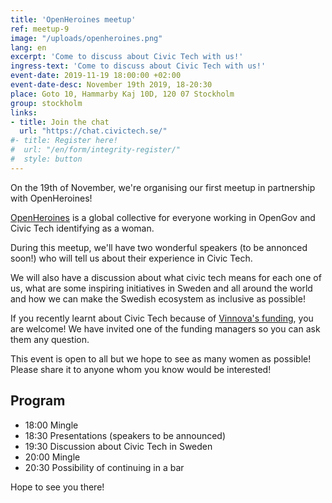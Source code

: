 ```yaml
---
title: 'OpenHeroines meetup'
ref: meetup-9
image: "/uploads/openheroines.png"
lang: en
excerpt: 'Come to discuss about Civic Tech with us!'
ingress-text: 'Come to discuss about Civic Tech with us!'
event-date: 2019-11-19 18:00:00 +02:00
event-date-desc: November 19th 2019, 18-20:30
place: Goto 10, Hammarby Kaj 10D, 120 07 Stockholm
group: stockholm
links:
- title: Join the chat
  url: "https://chat.civictech.se/"
#- title: Register here!
#  url: "/en/form/integrity-register/"
#  style: button
---
```


On the 19th of November, we're organising our first meetup in partnership with OpenHeroines!

[OpenHeroines](https://openheroines.org) is a global collective for everyone working in OpenGov and Civic Tech identifying as a woman.

During this meetup, we'll have two wonderful speakers (to be annonced soon!) who will tell us about their experience in Civic Tech.

We will also have a discussion about what civic tech means for each one of us, what are some inspiring initiatives in Sweden and all around the world and how we can make the Swedish ecosystem as inclusive as possible!

If you recently learnt about Civic Tech because of [Vinnova's funding](https://www.vinnova.se/en/calls-for-proposals/civic-tech/digital-services-for-2019-04507/), you are welcome! We have invited one of the funding managers so you can ask them any question.

This event is open to all but we hope to see as many women as possible! Please share it to anyone whom you know would be interested!

## Program
* 18:00 Mingle
* 18:30 Presentations (speakers to be announced)
* 19:30 Discussion about Civic Tech in Sweden
* 20:00 Mingle
* 20:30 Possibility of continuing in a bar

Hope to see you there!

